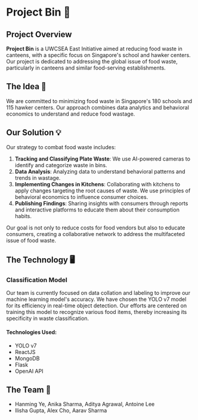 # Project Bin 🌱

## Project Overview
**Project Bin** is a UWCSEA East Initiative aimed at reducing food waste in canteens, with a specific focus on Singapore's school and hawker centers. Our project is dedicated to addressing the global issue of food waste, particularly in canteens and similar food-serving establishments.

## The Idea 🌟
We are committed to minimizing food waste in Singapore's 180 schools and 115 hawker centers. Our approach combines data analytics and behavioral economics to understand and reduce food wastage.

## Our Solution 💡
Our strategy to combat food waste includes:
1. **Tracking and Classifying Plate Waste**: We use AI-powered cameras to identify and categorize waste in bins.
2. **Data Analysis**: Analyzing data to understand behavioral patterns and trends in wastage.
3. **Implementing Changes in Kitchens**: Collaborating with kitchens to apply changes targeting the root causes of waste. We use principles of behavioral economics to influence consumer choices.
4. **Publishing Findings**: Sharing insights with consumers through reports and interactive platforms to educate them about their consumption habits.

Our goal is not only to reduce costs for food vendors but also to educate consumers, creating a collaborative network to address the multifaceted issue of food waste.

## The Technology 🖥️
### Classification Model
Our team is currently focused on data collation and labeling to improve our machine learning model's accuracy. We have chosen the YOLO v7 model for its efficiency in real-time object detection. Our efforts are centered on training this model to recognize various food items, thereby increasing its specificity in waste classification.

#### Technologies Used:
- YOLO v7
- ReactJS
- MongoDB
- Flask
- OpenAI API

## The Team 👥
- Hanming Ye, Anika Sharma, Aditya Agrawal, Antoine Lee
- Ilisha Gupta, Alex Cho, Aarav Sharma
